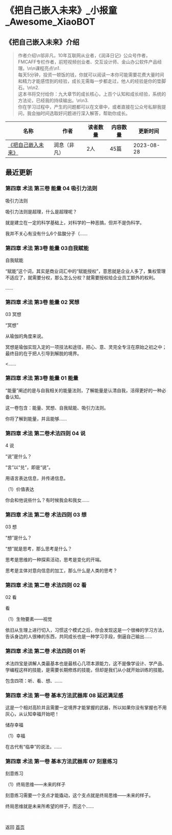 # 《把自己嵌入未来》_小报童_Awesome_XiaoBOT

## 《把自己嵌入未来》介绍
> 作者介绍\n邬非凡，10年互联网从业者，《润泽日记》公众号作者，FMCAFF专栏作者，前短视频创业者、交互设计师、金山办公软件产品经理。\n\n课程亮点\n1.  
每天5分钟，投资一顿饭的钱，你就可以阅读一本你可能需要花费大量时间和精力才能感悟到的经验，成长无需每一步都走过，他人的经验是你的垫脚石。\n\n2.  
这本书将交付给你：九大章节的成长核心，上百个认知和成长经验，系统的方法论，已经我的持续输出。\n\n3.  
你在学习过程中，产生的问题都可以在文章中，或者直接在公众号私聊我提问，我会抽时间选取好问题进行深入解答，帮助你成长。  
  


|名称|作者|读者数量|内容数量|更新时间|
|---|---|---|---|---|
|[《把自己嵌入未来》](https://xiaobot.net/p/wufeifan?refer=9c3f1c95-a052-465a-9902-f6d75080262a)|润息（非凡）|2人|45篇|2023-08-28|

## 最近更新
### 第四章 术法 第三卷 能量 04 吸引力法则

吸引力法则

吸引力法则是超理，什么是超理呢？

就是建立在一定的科学基础上，对科学的一种恶搞，但并不是伪科学。

我并不关心有没有什么6个盐酸分子（......

### 第四章 术法 第3卷 能量 03自我赋能

自我赋能

“赋能”这个词，其实是商业词汇中的“赋能授权”，意思就是企业人多了，集权管理不适应了，就需要分权，那么怎么分权？就需要授权给企业员工额外的权利。

......

### 第四章 术法 第3卷 能量 02 冥想

03 冥想

“冥想”

从瑜伽的角度来说。

冥想是瑜伽实现入定的一项技法和途径，把心、意、灵完全专注在原始之初之中；最终目的在于把人引导到解脱的境界。

<......

### 第四章 术法 第3卷 能量 01 能量

“能量”阐述的是与自我相关的能量法则，了解能量是认清自我，活得更好的一种必备认知。

这一卷包含：能量、冥想、自我赋能、吸引力法则。

你将了解到能量，并且能够......

### 第四章 术法 第二卷术法四则 04 说

4 说

“说”是什么？

“言”以“兑”，即是“说”。

用语言表达信息，并传递信息。

（1）价值表达

你会和他说些什么？有时候我会和我女......

### 第四章 术法 第二卷 术法四则 03 想

03 想

“想”是什么？

“想”就是思考，那么思考是什么？

思考是思维的一种探索活动，思考是变化的开端。

思考是主体对意向信息的加工，那么什么是人类的思考？

### 第四章 术法 第二卷 术法四则 02 看

02 看

看

（1）生物要素——视觉

依旧从生理上进行切入，习惯这个模式之后，你会发现这是一个很棒的学习方法，告诉身边的人很棒的东西，共同成长也是一种学习手段，倒逼自己输出......

### 第四章 术法 第二卷 术法四则 01 听

术法四宝是讲解人类最基本也是最核心几项本源能力，这不是像学设计、学产品、学编程这样的技能，是需要长期修炼的技能，但却是我们从小就开始训练的技能。

包含四项：听、看、想、......

### 第四章 术法 第一卷 基本方法武器库 08 延迟满足感

这是一个相对高阶并且需要一定境界才能掌握的武器，所以如果你没有掌握也不用灰心，从认知幸福开始吧！

储存幸福

（1）幸福

在古代有“临幸”的说法，......

### 第四章 术法 第一卷 基本方法武器库 07 刻意练习

刻意练习

（1）终局思维——未来的样子

刻意练习需要一个支点才能撬动，这个支点就是终局思维——未来的样子。

终局思维就是未来所希望的样子，而这个......


<a href="https://github.com/Reno9527/awesome-xiaobot" style="color: white; text-decoration: none;">awesome-xiaobot</a>

返回 [首页](../README.md)

